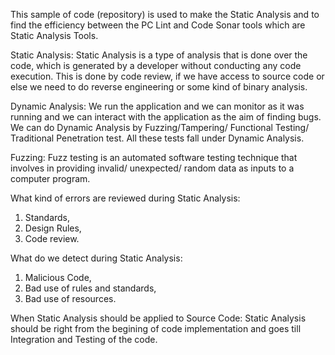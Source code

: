 This sample of code (repository) is used to make the Static Analysis and to find the efficiency between the PC Lint and Code Sonar tools which are Static Analysis Tools.

Static Analysis: 
  Static Analysis is a type of analysis that is done over the code, which is generated by a developer without conducting any code execution. This is done by code review, if we have access to source code or else we need to do reverse engineering or some kind of binary analysis.
  
Dynamic Analysis:
    We run the application and we can monitor as it was running and we can interact with the application as the aim of finding bugs. We can do Dynamic Analysis by Fuzzing/Tampering/ Functional Testing/ Traditional Penetration test. All these tests fall under Dynamic Analysis.
    
Fuzzing: 
    Fuzz testing is an automated software testing technique that involves in providing invalid/ unexpected/ random data as inputs to a computer program.
    
What kind of errors are reviewed during Static Analysis:
  1. Standards, 
  2. Design Rules,
  3. Code review.
  
What do we detect during Static Analysis:
  1. Malicious Code, 
  2. Bad use of rules and standards,
  3. Bad use of resources.

When Static Analysis should be applied to Source Code: 
  Static Analysis should be right from the begining of code implementation and goes till Integration and Testing of the code.
